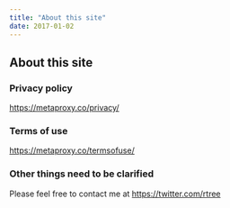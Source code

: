 ```yaml
---
title: "About this site"
date: 2017-01-02
---
```


## About this site

### Privacy policy

<https://metaproxy.co/privacy/>

### Terms of use

<https://metaproxy.co/termsofuse/>

### Other things need to be clarified

Please feel free to contact me at <https://twitter.com/rtree>
